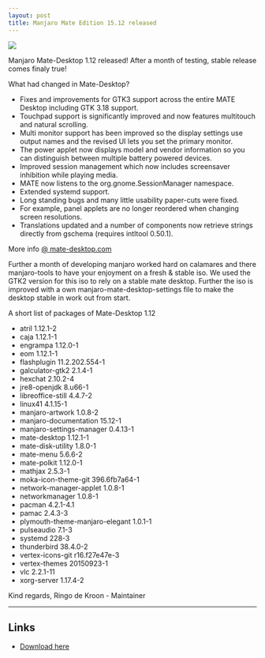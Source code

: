 ```yaml
---
layout: post
title: Manjaro Mate Edition 15.12 released
---
```


<img src="https://manjaro.github.io/images/manjaro-mate-15.12.jpg">

Manjaro Mate-Desktop 1.12 released! After a month of testing, stable release comes finaly true!

What had changed in Mate-Desktop?

* Fixes and improvements for GTK3 support across the entire MATE Desktop including GTK 3.18 support.
* Touchpad support is significantly improved and now features multitouch and natural scrolling.
* Multi monitor support has been improved so the display settings use output names and the revised UI lets you set the primary monitor.
* The power applet now displays model and vendor information so you can distinguish between multiple battery powered devices.
* Improved session management which now includes screensaver inhibition while playing media.
* MATE now listens to the org.gnome.SessionManager namespace.
* Extended systemd support.
* Long standing bugs and many little usability paper-cuts were fixed.
* For example, panel applets are no longer reordered when changing screen resolutions.
* Translations updated and a number of components now retrieve strings directly from gschema (requires intltool 0.50.1).

More info [@ mate-desktop.com](http://mate-desktop.com/blog/2015-11-05-mate-1-12-released/)

Further a month of developing manjaro worked hard on calamares and there manjaro-tools to have your enjoyment on a fresh & stable iso. We used the GTK2 version for this iso to rely on a stable mate desktop. Further the iso is improved with a own manjaro-mate-desktop-settings file to make the desktop stable in work out from start.

A short list of packages of Mate-Desktop 1.12

* atril 1.12.1-2
* caja 1.12.1-1
* engrampa 1.12.0-1
* eom 1.12.1-1
* flashplugin 11.2.202.554-1
* galculator-gtk2 2.1.4-1
* hexchat 2.10.2-4
* jre8-openjdk 8.u66-1
* libreoffice-still 4.4.7-2
* linux41 4.1.15-1
* manjaro-artwork 1.0.8-2
* manjaro-documentation 15.12-1
* manjaro-settings-manager 0.4.13-1
* mate-desktop 1.12.1-1
* mate-disk-utility 1.8.0-1
* mate-menu 5.6.6-2
* mate-polkit 1.12.0-1
* mathjax 2.5.3-1
* moka-icon-theme-git 396.6fb7a64-1
* network-manager-applet 1.0.8-1
* networkmanager 1.0.8-1
* pacman 4.2.1-4.1
* pamac 2.4.3-3
* plymouth-theme-manjaro-elegant 1.0.1-1
* pulseaudio 7.1-3
* systemd 228-3
* thunderbird 38.4.0-2
* vertex-icons-git r16.f27e47e-3
* vertex-themes 20150923-1
* vlc 2.2.1-11
* xorg-server 1.17.4-2

Kind regards, Ringo de Kroon - Maintainer

----

## Links

* [Download here](https://sourceforge.net/projects/manjarolinux/files/community/MATE/2015.12/)
